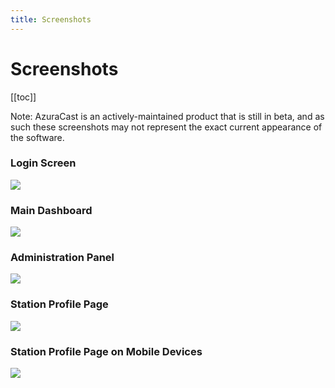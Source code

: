 ```yaml
---
title: Screenshots
---
```


# Screenshots

[[toc]]

Note: AzuraCast is an actively-maintained product that is still in beta, and as such these screenshots may not represent the exact current appearance of the software.

### Login Screen

![](http://i.imgur.com/XExFCFP.png)

### Main Dashboard

![](http://i.imgur.com/Z0S9Ybl.png)

### Administration Panel

![](http://i.imgur.com/O3jKFUj.png)

### Station Profile Page

![](http://i.imgur.com/zfUCt8b.png)

### Station Profile Page on Mobile Devices

![](http://i.imgur.com/wcTaqS8.png)